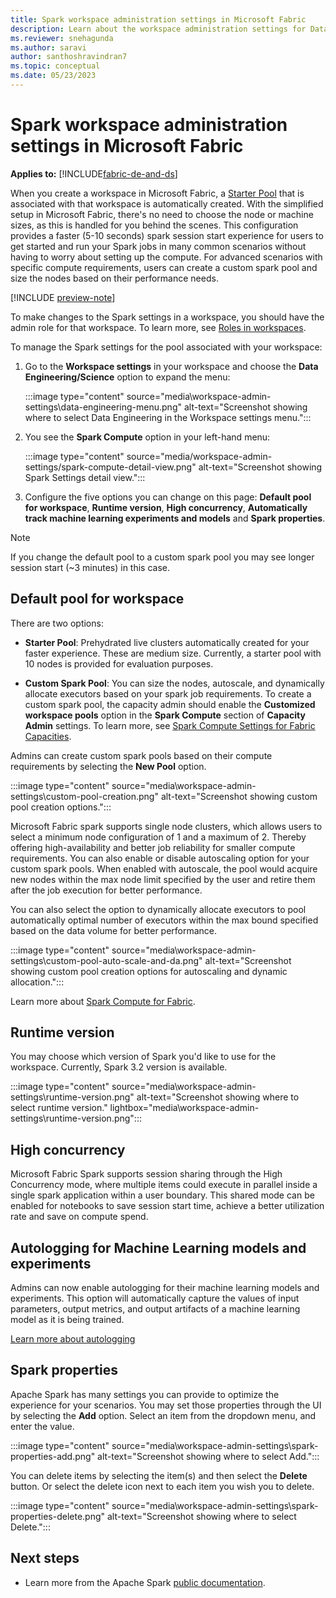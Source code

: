 ```yaml
---
title: Spark workspace administration settings in Microsoft Fabric
description: Learn about the workspace administration settings for Data Engineering and Science workloads such as Apache Spark Pools, high concurrency Mode, runtime version, Spark properties, and auto-logging.
ms.reviewer: snehagunda
ms.author: saravi
author: santhoshravindran7
ms.topic: conceptual
ms.date: 05/23/2023
---
```


# Spark workspace administration settings in Microsoft Fabric

**Applies to:** [!INCLUDE[fabric-de-and-ds](includes/fabric-de-and-ds.md)]

When you create a workspace in Microsoft Fabric, a [Starter Pool](spark-compute.md) that is associated with that workspace is automatically created. With the simplified setup in Microsoft Fabric, there's no need to choose the node or machine sizes, as this is handled for you behind the scenes. This configuration provides a faster (5-10 seconds) spark session start experience for users to get started and run your Spark jobs in many common scenarios without having to worry about setting up the compute. For advanced scenarios with specific compute requirements, users can create a custom spark pool and size the nodes based on their performance needs.

[!INCLUDE [preview-note](../includes/preview-note.md)]

To make changes to the Spark settings in a workspace, you should have the admin role for that workspace. To learn more, see [Roles in workspaces](../get-started/roles-workspaces.md).

To manage the Spark settings for the pool associated with your workspace:

1. Go to the **Workspace settings** in your workspace and choose the **Data Engineering/Science** option to expand the menu:

   :::image type="content" source="media\workspace-admin-settings\data-engineering-menu.png" alt-text="Screenshot showing where to select Data Engineering in the Workspace settings menu.":::

1. You see the **Spark Compute** option in your left-hand menu:

   :::image type="content" source="media/workspace-admin-settings/spark-compute-detail-view.png" alt-text="Screenshot showing Spark Settings detail view.":::

1. Configure the five options you can change on this page: **Default pool for workspace**, **Runtime version**, **High concurrency**, **Automatically track machine learning experiments and models** and **Spark properties**.

> [!NOTE]
> If you change the default pool to a custom spark pool you may see longer session start (~3 minutes) in this case.

## Default pool for workspace

There are two options:

* **Starter Pool**: Prehydrated live clusters automatically created for your faster experience. These are medium size. Currently, a starter pool with 10 nodes is provided for evaluation purposes.

* **Custom Spark Pool**: You can size the nodes, autoscale, and dynamically allocate executors based on your spark job requirements. To create a custom spark pool, the capacity admin should enable the **Customized workspace pools** option in the **Spark Compute** section of **Capacity Admin** settings. To learn more, see [Spark Compute Settings for Fabric Capacities](capacity-settings-management.md).

Admins can create custom spark pools based on their compute requirements by selecting the **New Pool** option.

:::image type="content" source="media\workspace-admin-settings\custom-pool-creation.png" alt-text="Screenshot showing custom pool creation options.":::

Microsoft Fabric spark supports single node clusters, which allows users to select a minimum node configuration of 1 and a maximum of 2. Thereby offering high-availability and better job reliability for smaller compute requirements. You can also enable or disable autoscaling option for your custom spark pools. When enabled with autoscale, the pool would acquire new nodes within the max node limit specified by the user and retire them after the job execution for better performance.

You can also select the option to dynamically allocate executors to pool automatically optimal number of executors within the max bound specified based on the data volume for better performance.

:::image type="content" source="media\workspace-admin-settings\custom-pool-auto-scale-and-da.png" alt-text="Screenshot showing custom pool creation options for autoscaling and dynamic allocation.":::

Learn more about [Spark Compute for Fabric](spark-compute.md).

## Runtime version

You may choose which version of Spark you'd like to use for the workspace. Currently, Spark 3.2 version is available.

:::image type="content" source="media\workspace-admin-settings\runtime-version.png" alt-text="Screenshot showing where to select runtime version." lightbox="media\workspace-admin-settings\runtime-version.png":::

## High concurrency

Microsoft Fabric Spark supports session sharing through the High Concurrency mode, where multiple items could execute in parallel inside a single spark application within a user boundary. This shared mode can be enabled for notebooks to save session start time, achieve a better utilization rate and save on compute spend.

## Autologging for Machine Learning models and experiments

Admins can now enable autologging for their machine learning models and experiments. This option will automatically capture the values of input parameters, output metrics, and output artifacts of a machine learning model as it is being trained.

[Learn more about autologging](https://mlflow.org/docs/latest/tracking.html)

## Spark properties

Apache Spark has many settings you can provide to optimize the experience for your scenarios. You may set those properties through the UI by selecting the **Add** option. Select an item from the dropdown menu, and enter the value.

:::image type="content" source="media\workspace-admin-settings\spark-properties-add.png" alt-text="Screenshot showing where to select Add.":::

You can delete items by selecting the item(s) and then select the **Delete** button. Or select the delete icon next to each item you wish you to delete.

:::image type="content" source="media\workspace-admin-settings\spark-properties-delete.png" alt-text="Screenshot showing where to select Delete.":::

## Next steps

* Learn more from the Apache Spark [public documentation](https://spark.apache.org/docs/latest/configuration.html).
